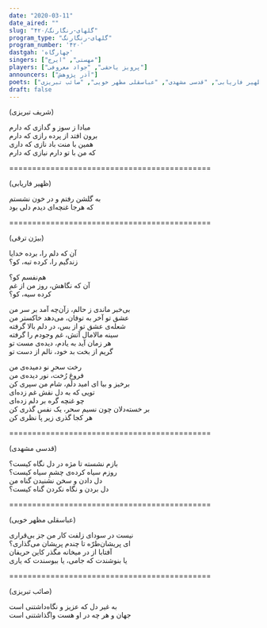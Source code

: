 ```yaml
---
date: "2020-03-11"
date_aired: ""
slug: "گلهای-رنگارنگ/۴۲۰"
program_type: "گلهای-رنگارنگ"
program_number: '۴۲۰'
dastgah: 'چهارگاه'
singers: ["مهستی", "ایرج"]
players: ["پرویز یاحقی", "جواد معروفی"]
announcers: ["آذر پژوهش"]
poets: ["بیژن ترقی", "شریف تبریزی", "ظهیر فاریابی", "قدسی مشهدی", "عباسقلی مظهر خویی", "صائب تبریزی"]
draft: false
---
```


(شریف تبریزی)  

مبادا ز سوز و گدازی که دارم  
برون افتد از پرده رازی که دارم  
همین با منت باد نازی که داری  
که من با تو دارم نیازی که دارم  

============================================  

(ظهیر فاریابی)  

به گلشن رفتم و در خون نشستم  
که هرجا غنچه‌ای دیدم دلی بود  

============================================  

(بیژن ترقی)  

آن که دلم را، برده خدایا  
زندگیم را، کرده تبه، کو؟  

هم‌نفسم کو؟  
آن که نگاهش، روز من از غم  
کرده سیه، کو؟  

بی‌خبر ماندی ز حالم، زآن‌چه آمد بر سر من  
عشق تو آخر به توفان، می‌دهد خاکستر من  
شعله‌ی عشق تو از بس، در دلم بالا گرفته  
سینه مالامال آتش، غم وجودم را گرفته  
هر زمان آید به یادم، دیده‌ی مست تو  
گریم از بخت بد خود، نالم از دست تو  

رخت سحرِ نو دمیده‌ی من  
فروغِ رُخت، نور دیده‌ی من  
برخیز و بیا ای امید دلم، شام من سپری کن  
تویی که به دل نقش غم زده‌ای  
چو غنچه گره بر دلم زده‌ای  
بر خسته‌دلان چون نسیم سحر، یک نفس گذری کن  
هر کجا گذری زیر پا نظری کن  

============================================  

(قدسی مشهدی)  

بازم نشسته تا مژه در دل نگاه کیست؟  
روزم سیاه کرده‌ی چشمِ سیاه کیست؟  
دل دادن و سخن نشنیدن گناه من  
دل بردن و نگاه نکردن گناه کیست؟  

============================================  

(عباسقلی مظهر خویی)  

نیست در سودای زلفت کار من جز بی‌قراری  
ای پریشان‌طرّه تا چندم پریشان می‌گذاری؟  
آفتابا از در میخانه مگذر کاین حریفان  
یا بنوشندت که جامی، یا ببوسندت که یاری  

============================================  

(صائب تبریزی)  

به غیر دل که عزیز و نگاه‌داشتنی است  
جهان و هر چه در او هست واگذاشتنی است  
